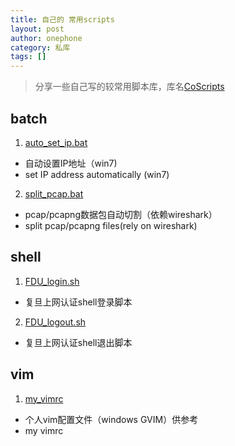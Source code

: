 ```yaml
---
title: 自己的 常用scripts
layout: post
author: onephone
category: 私库
tags: []
---
```


> 分享一些自己写的较常用脚本库，库名[CoScripts](https://github.com/onephone/CoScripts)

## batch 

1. [auto_set_ip.bat](https://github.com/onephone/CoScripts/blob/master/batch/auto_set_ip.bat)
- 自动设置IP地址（win7)
- set IP address automatically (win7)
2. [split_pcap.bat](https://github.com/onephone/CoScripts/blob/master/batch/split_pcap.bat)
- pcap/pcapng数据包自动切割（依赖wireshark）
- split pcap/pcapng files(rely on wireshark)

## shell

1. [FDU_login.sh](https://github.com/onephone/CoScripts/blob/master/shell/FDU_login.sh)
- 复旦上网认证shell登录脚本
2. [FDU_logout.sh](https://github.com/onephone/CoScripts/blob/master/shell/FDU_logout.sh)
- 复旦上网认证shell退出脚本

## vim

1. [my_vimrc](https://github.com/onephone/CoScripts/blob/master/vim/my_vimrc)
- 个人vim配置文件（windows GVIM）供参考
- my vimrc



